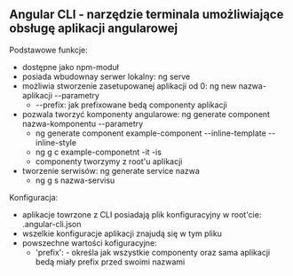 Angular CLI - narzędzie terminala umożliwiające obsługę aplikacji angularowej
-----------

Podstawowe funkcje:

- dostępne jako npm-moduł
- posiada wbudownay serwer lokalny: ng serve
- możliwia stworzenie zasetupowanej aplikacji od 0: ng new nazwa-aplikacji --parametry
  - --prefix: jak prefixowane bedą componenty aplikacji
- pozwala tworzyć komponenty angularowe: ng generate component nazwa-komponentu --parametry
    - ng generate component example-component --inline-template --inline-style
    - ng g c example-componetnt -it -is
    - componenty tworzymy z root'u aplikacji
- tworzenie serwisów: ng generate service nazwa
  - ng g s nazwa-servisu

Konfiguracja:

- aplikacje towrzone z CLI posiadają plik konfiguracyjny w root'cie: .angular-cli.json
- wszelkie konfiguracje aplikacji znajudą się w tym pliku
- powszechne wartości kofiguracyjne:
  - 'prefix': - określa jak wszystkie componenty oraz sama aplikacji bedą miały prefix przed swoimi nazwami
